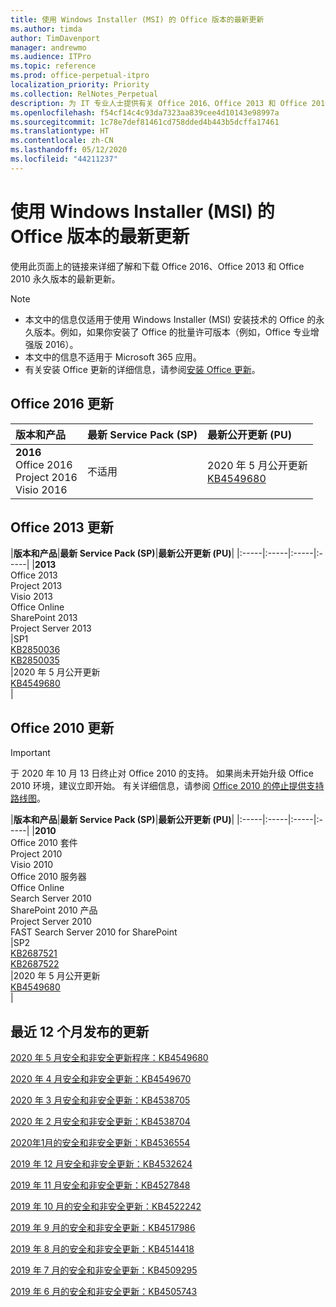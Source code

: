 ```yaml
---
title: 使用 Windows Installer (MSI) 的 Office 版本的最新更新
ms.author: timda
author: TimDavenport
manager: andrewmo
ms.audience: ITPro
ms.topic: reference
ms.prod: office-perpetual-itpro
localization_priority: Priority
ms.collection: RelNotes_Perpetual
description: 为 IT 专业人士提供有关 Office 2016、Office 2013 和 Office 2010 永久版本的最新更新信息的链接
ms.openlocfilehash: f54cf14c4c93da7323aa839cee4d10143e98997a
ms.sourcegitcommit: 1c78e7def81461cd758dded4b443b5dcffa17461
ms.translationtype: HT
ms.contentlocale: zh-CN
ms.lasthandoff: 05/12/2020
ms.locfileid: "44211237"
---
```

# <a name="latest-updates-for-versions-of-office-that-use-windows-installer-msi"></a>使用 Windows Installer (MSI) 的 Office 版本的最新更新

使用此页面上的链接来详细了解和下载 Office 2016、Office 2013 和 Office 2010 永久版本的最新更新。
  
 
> [!NOTE]
> - 本文中的信息仅适用于使用 Windows Installer (MSI) 安装技术的 Office 的永久版本。例如，如果你安装了 Office 的批量许可版本（例如，Office 专业增强版 2016）。
> - 本文中的信息不适用于 Microsoft 365 应用。
> - 有关安装 Office 更新的详细信息，请参阅[安装 Office 更新](https://support.office.com/article/2ab296f3-7f03-43a2-8e50-46de917611c5)。 


## <a name="office-2016-updates"></a>Office 2016 更新

|**版本和产品**|**最新 Service Pack (SP)**|**最新公开更新 (PU)**|
|:-----|:-----|:-----|
|**2016** <br/> Office 2016  <br/> Project 2016  <br/> Visio 2016  <br/> |不适用  <br/> |2020 年 5 月公开更新  <br/> [KB4549680](https://support.microsoft.com/help/4549680) <br/> |
   
## <a name="office-2013-updates"></a>Office 2013 更新

|**版本和产品**|**最新 Service Pack (SP)**|**最新公开更新 (PU)**|
|:-----|:-----|:-----|:-----|
|**2013** <br/> Office 2013  <br/> Project 2013  <br/> Visio 2013  <br/> Office Online  <br/> SharePoint 2013  <br/> Project Server 2013  <br/> |SP1 <br/> [KB2850036](https://support.microsoft.com/kb/2850036) <br/>[KB2850035](https://support.microsoft.com/kb/2850035) <br/> |2020 年 5 月公开更新  <br/> [KB4549680](https://support.microsoft.com/help/4549680) <br/> |
   
## <a name="office-2010-updates"></a>Office 2010 更新
> [!IMPORTANT]
于 2020 年 10 月 13 日终止对 Office 2010 的支持。 如果尚未开始升级 Office 2010 环境，建议立即开始。 有关详细信息，请参阅 [Office 2010 的停止提供支持路线图](https://docs.microsoft.com/DeployOffice/office-2010-end-support-roadmap)。

|**版本和产品**|**最新 Service Pack (SP)**|**最新公开更新 (PU)**|
|:-----|:-----|:-----|:-----|
|**2010** <br/> Office 2010 套件  <br/> Project 2010  <br/> Visio 2010  <br/> Office 2010 服务器  <br/> Office Online  <br/> Search Server 2010  <br/> SharePoint 2010 产品  <br/> Project Server 2010  <br/> FAST Search Server 2010 for SharePoint  <br/> |SP2 <br/>[KB2687521](https://support.microsoft.com/kb/2687521) <br/> [KB2687522](https://support.microsoft.com/kb/2687522) <br/> |2020 年 5 月公开更新  <br/> [KB4549680](https://support.microsoft.com/help/4549680) <br/>|
   

   
## <a name="updates-released-in-past-12-months"></a>最近 12 个月发布的更新

[2020 年 5 月安全和非安全更新程序：KB4549680](https://support.microsoft.com/help/4549680)

[2020 年 4 月安全和非安全更新：KB4549670](https://support.microsoft.com/help/4549670)

[2020 年 3 月安全和非安全更新：KB4538705](https://support.microsoft.com/help/4538705)

[2020 年 2 月安全和非安全更新：KB4538704](https://support.microsoft.com/help/4538704)

[2020年1月的安全和非安全更新：KB4536554](https://support.microsoft.com/help/4536554)

[2019 年 12 月安全和非安全更新：KB4532624](https://support.microsoft.com/help/4532624)

[2019 年 11 月安全和非安全更新：KB4527848](https://support.microsoft.com/help/4527848)

[2019 年 10 月的安全和非安全更新：KB4522242](https://support.microsoft.com/help/4522242)

[2019 年 9 月的安全和非安全更新：KB4517986](https://support.microsoft.com/help/4517986 )

[2019 年 8 月的安全和非安全更新：KB4514418](https://support.microsoft.com/help/4514418)

[2019 年 7 月的安全和非安全更新：KB4509295](https://support.microsoft.com/help/4509295)

[2019 年 6 月的安全和非安全更新：KB4505743](https://support.microsoft.com/help/4505743)


 










 

   

   

  


  
 
  
 
  

  
   
  
